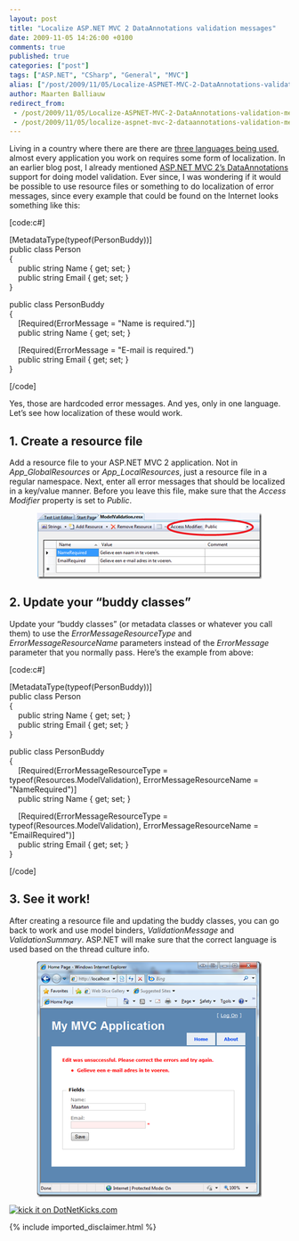 ```yaml
---
layout: post
title: "Localize ASP.NET MVC 2 DataAnnotations validation messages"
date: 2009-11-05 14:26:00 +0100
comments: true
published: true
categories: ["post"]
tags: ["ASP.NET", "CSharp", "General", "MVC"]
alias: ["/post/2009/11/05/Localize-ASPNET-MVC-2-DataAnnotations-validation-messages.aspx", "/post/2009/11/05/localize-aspnet-mvc-2-dataannotations-validation-messages.aspx"]
author: Maarten Balliauw
redirect_from:
 - /post/2009/11/05/Localize-ASPNET-MVC-2-DataAnnotations-validation-messages.aspx
 - /post/2009/11/05/localize-aspnet-mvc-2-dataannotations-validation-messages.aspx
---
```

<p>Living in a country where there are there are <a href="http://en.wikipedia.org/wiki/Belgium#Languages" target="_blank">three languages being used</a>, almost every application you work on requires some form of localization. In an earlier blog post, I already mentioned <a href="/post/2009/07/31/ASPNET-MVC-2-Preview-1-released!.aspx" target="_blank">ASP.NET MVC 2&rsquo;s DataAnnotations</a> support for doing model validation. Ever since, I was wondering if it would be possible to use resource files or something to do localization of error messages, since every example that could be found on the Internet looks something like this:</p>
<p>[code:c#]</p>
<p>[MetadataType(typeof(PersonBuddy))] <br />public class Person <br />{ <br />&nbsp;&nbsp;&nbsp; public string Name { get; set; } <br />&nbsp;&nbsp;&nbsp; public string Email { get; set; } <br />}</p>
<p>public class PersonBuddy <br />{ <br />&nbsp;&nbsp;&nbsp; [Required(ErrorMessage = "Name is required.")] <br />&nbsp;&nbsp;&nbsp; public string Name { get; set; }</p>
<p>&nbsp;&nbsp;&nbsp; [Required(ErrorMessage = "E-mail is required.") <br />&nbsp;&nbsp;&nbsp; public string Email { get; set; } <br />}</p>
<p>[/code]</p>
<p>Yes, those are hardcoded error messages. And yes, only in one language. Let&rsquo;s see how localization of these would work.</p>
<h2>1. Create a resource file</h2>
<p>Add a resource file to your ASP.NET MVC 2 application. Not in <em>App_GlobalResources</em> or <em>App_LocalResources</em>, just a resource file in a regular namespace. Next, enter all error messages that should be localized in a key/value manner. Before you leave this file, make sure that the <em>Access</em> <em>Modifier</em> property is set to <em>Public</em>.</p>
<p><img style="border-bottom: 0px; border-left: 0px; margin: 5px auto; display: block; float: none; border-top: 0px; border-right: 0px" title="Access modifier in resource file" src="/images/image_19.png" border="0" alt="Access modifier in resource file" width="404" height="119" /></p>
<h2>2. Update your &ldquo;buddy classes&rdquo;</h2>
<p>Update your &ldquo;buddy classes&rdquo; (or metadata classes or whatever you call them) to use the <em>ErrorMessageResourceType</em> and <em>ErrorMessageResourceName</em> parameters instead of the <em>ErrorMessage</em> parameter that you normally pass. Here&rsquo;s the example from above:</p>
<p>[code:c#]</p>
<p>[MetadataType(typeof(PersonBuddy))] <br />public class Person <br />{ <br />&nbsp;&nbsp;&nbsp; public string Name { get; set; } <br />&nbsp;&nbsp;&nbsp; public string Email { get; set; } <br />}</p>
<p>public class PersonBuddy <br />{ <br />&nbsp;&nbsp;&nbsp; [Required(ErrorMessageResourceType = typeof(Resources.ModelValidation), ErrorMessageResourceName = "NameRequired")] <br />&nbsp;&nbsp;&nbsp; public string Name { get; set; }</p>
<p>&nbsp;&nbsp;&nbsp; [Required(ErrorMessageResourceType = typeof(Resources.ModelValidation), ErrorMessageResourceName = "EmailRequired")] <br />&nbsp;&nbsp;&nbsp; public string Email { get; set; } <br />}</p>
<p>[/code]</p>
<h2>3. See it work!</h2>
<p>After creating a resource file and updating the buddy classes, you can go back to work and use model binders, <em>ValidationMessage</em> and <em>ValidationSummary</em>. ASP.NET will make sure that the correct language is used based on the thread culture info.</p>
<p><img style="border-bottom: 0px; border-left: 0px; display: block; float: none; margin-left: auto; border-top: 0px; margin-right: auto; border-right: 0px" title="Localized error messages" src="/images/image_20.png" border="0" alt="Localized error messages" width="404" height="423" /></p>
<p><a href="http://www.dotnetkicks.com/kick/?url=/post/2009/11/05/Localize-ASPNET-MVC-2-DataAnnotations-validation-messages.aspx&amp;title=Localize ASP.NET MVC 2 DataAnnotations validation messages"><img src="http://www.dotnetkicks.com/Services/Images/KickItImageGenerator.ashx?url=/post/2009/11/05/Localize-ASPNET-MVC-2-DataAnnotations-validation-messages.aspx" border="0" alt="kick it on DotNetKicks.com" /> </a></p>

{% include imported_disclaimer.html %}


